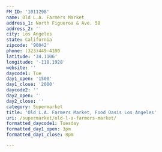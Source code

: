 ```yaml
---
FM_ID: '1011298'
name: Old L.A. Farmers Market
address_1: North Figueroa & Ave. 58
address_2: ''
city: Los Angeles
state: California
zipcode: '90042'
phone: (323)449-4100
latitude: '34.1106'
longitude: '-118.1928'
website: ''
daycode1: Tue
day1_open: '1500'
day1_close: '2000'
daycode2: ''
day2_open: ''
day2_close: ''
category: Supermarket
title: 'Old L.A. Farmers Market, Food Oasis Los Angeles'
uri: /supermarket/old-l-a-farmers-market/
formatted_daycode1: Tuesday
formatted_day1_open: 3pm
formatted_day1_close: 8pm

---
```

